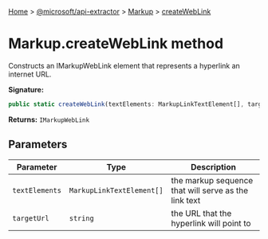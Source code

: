 [Home](./index) &gt; [@microsoft/api-extractor](api-extractor.md) &gt; [Markup](api-extractor.markup.md) &gt; [createWebLink](api-extractor.markup.createweblink.md)

# Markup.createWebLink method

Constructs an IMarkupWebLink element that represents a hyperlink an internet URL.

**Signature:**
```javascript
public static createWebLink(textElements: MarkupLinkTextElement[], targetUrl: string): IMarkupWebLink;
```
**Returns:** `IMarkupWebLink`

## Parameters

|  Parameter | Type | Description |
|  --- | --- | --- |
|  `textElements` | `MarkupLinkTextElement[]` | the markup sequence that will serve as the link text |
|  `targetUrl` | `string` | the URL that the hyperlink will point to |

